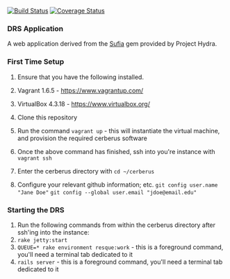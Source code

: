 [![Build Status](https://travis-ci.org/NEU-Libraries/cerberus.svg?branch=develop)](https://travis-ci.org/NEU-Libraries/cerberus)
[![Coverage Status](http://img.shields.io/coveralls/NEU-Libraries/cerberus/develop.svg?style=flat)](https://coveralls.io/r/NEU-Libraries/cerberus?branch=develop)

### DRS Application

A web application derived from the [Sufia](http://github.com/projecthydra/sufia) gem provided by Project Hydra.

### First Time Setup

1.  Ensure that you have the following installed.
  1.  Vagrant 1.6.5 - https://www.vagrantup.com/
  2.  VirtualBox 4.3.18 - https://www.virtualbox.org/

2.  Clone this repository
3.  Run the command ```vagrant up``` - this will instantiate the virtual machine, and provision the required cerberus software
4.  Once the above command has finished, ssh into you're instance with ```vagrant ssh```
5.  Enter the cerberus directory with ```cd ~/cerberus```
6.  Configure your relevant github information; etc. ```git config user.name "Jane Doe"``` ```git config --global user.email "jdoe@email.edu"```


### Starting the DRS

1.  Run the following commands from within the cerberus directory after ssh'ing into the instance:
  1.  `rake jetty:start`
  2.  `QUEUE=* rake environment resque:work` - this is a foreground command, you'll need a terminal tab dedicated to it
  3.  `rails server` - this is a foreground command, you'll need a terminal tab dedicated to it
